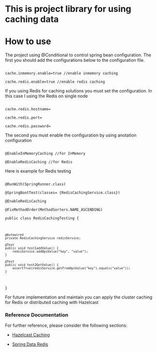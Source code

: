 # This is project library for using caching data 


# How to use
The project using @Conditional to control spring bean configuration.
The first you should add the configurations below to the configuration file.

<code>
cache.inmemory.enable=true //enable inmemory caching</br> 
cache.redis.enable=true //enable redis caching
</code>

<p> If you using Redis for caching solutions you must set the configuration.
 In this case I using the Redis on single node </p>
<code>
cache.redis.hostname= </br> 
cache.redis.port= </br> 
cache.redis.password=
</code>


<p>The second you must enable the configuration by using anotation configuration </p>
<code>
@EnableInMemoryCaching //for InMemory </br> 
@EnableRedisCaching //for Redis
</code>


<p> Here is example for Redis testing <p>
<code>
@RunWith(SpringRunner.class)</br> 
@SpringBootTest(classes= {RedisCachingService.class})</br> 
@EnableRedisCaching</br> 
@FixMethodOrder(MethodSorters.NAME_ASCENDING)</br> 
public class RedisCachingTesting {</br> 
	
	@Autowired
	private RedisCachingService redisService;
	
	@Test
	public void test1addValue() {
		redisService.addOpsValue("key", "value");
	}
	
	@Test
	public void test2GetValue() {
		assertTrue(redisService.getFromOpsValue("key").equals("value"));
	}
}
</code>


<p>
For future implementation and maintain you can apply the cluster caching for Redis or distributed caching with Hazelcast
</p>

### Reference Documentation
For further reference, please consider the following sections:

* [Hazelcast Caching](https://hazelcast.org/)

* [Spring Data Redis](https://docs.spring.io/spring-data/redis/docs/2.1.6.RELEASE/reference/html/)
